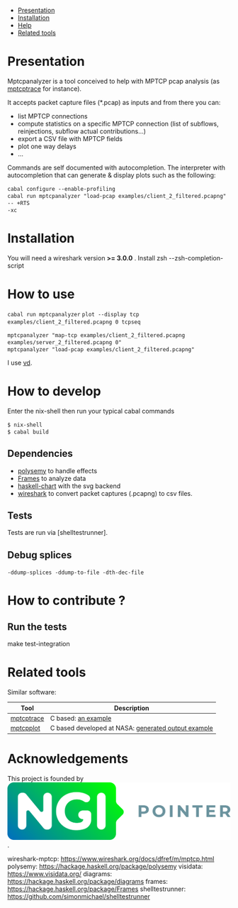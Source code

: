 <!-- BEGIN-MARKDOWN-TOC -->
* [Presentation](#presentation)
* [Installation](#installation)
* [Help](#faq)
* [Related tools](#related_tools)

<!-- END-MARKDOWN-TOC -->


Presentation
===

Mptcpanalyzer is a tool conceived to help with MPTCP pcap analysis (as [mptcptrace] for instance).

It accepts packet capture files (\*.pcap) as inputs and from there you can:

- list MPTCP connections
- compute statistics on a specific MPTCP connection (list of subflows, reinjections, subflow actual contributions...)
- export a CSV file with MPTCP fields
- plot one way delays
- ...

Commands are self documented with autocompletion.
The interpreter with autocompletion that can generate & display plots such as the following:

```
cabal configure --enable-profiling
cabal run mptcpanalyzer "load-pcap examples/client_2_filtered.pcapng"  -- +RTS
-xc
```

# Installation

You will need a wireshark version __>= 3.0.0__ .
Install zsh
--zsh-completion-script


# How to use
`cabal run mptcpanalyzer`
`plot --display tcp examples/client_2_filtered.pcapng 0 tcpseq`
```
mptcpanalyzer "map-tcp examples/client_2_filtered.pcapng examples/server_2_filtered.pcapng 0"
mptcpanalyzer "load-pcap examples/client_2_filtered.pcapng"
```

I use [vd](visidata).

# How to develop

Enter the nix-shell then run your typical cabal commands
```
$ nix-shell
$ cabal build
```
## Dependencies

- [polysemy](polysemy) to handle effects
- [Frames](frames) to analyze data
- [haskell-chart](haskell-chart) with the svg backend
- [wireshark](wireshark-mptcp) to convert packet captures (.pcapng) to csv
files.

## Tests

Tests are run via [shelltestrunner].

## Debug splices

`-ddump-splices -ddump-to-file -dth-dec-file`



# How to contribute ?

##  Run the tests

make test-integration


# Related tools

Similar software:

| Tool             | Description                                                                       |
|------------------------|-------------------------------------------------------------------------------|
| [mptcptrace]             | C based: [an example](http://blog.multipath-tcp.org/blog/html/2015/02/02/mptcptrace_demo.html)                                               |
| [mptcpplot]       | C based developed at NASA: [generated output example](https://roland.grc.nasa.gov/~jishac/mptcpplot/)                                                 |


# Acknowledgements

This project is founded by ![NGI pointer](img/ngi_logo.png).

[mptcptrace]: https://bitbucket.org/bhesmans/mptcptrace
[mptcpplot]: https://github.com/nasa/multipath-tcp-tools/
wireshark-mptcp: https://www.wireshark.org/docs/dfref/m/mptcp.html
polysemy: https://hackage.haskell.org/package/polysemy
visidata: https://www.visidata.org/
diagrams: https://hackage.haskell.org/package/diagrams
frames: https://hackage.haskell.org/package/Frames
shelltestrunner: https://github.com/simonmichael/shelltestrunner
